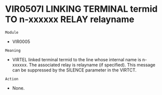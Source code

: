 # VIR0507I LINKING TERMINAL termid TO n-xxxxxx RELAY relayname

`Module`
- VIR0005

`Meaning`
- VIRTEL linked terminal termid to the line whose internal name is n-xxxxxx. The associated relay is relayname (if specified). This message can be suppressed by the SILENCE parameter in the VIRTCT.

`Action`
- None.
